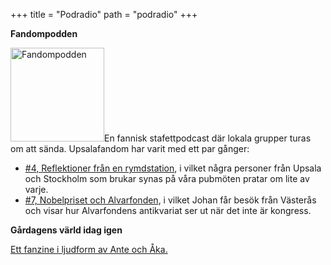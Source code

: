 +++
title = "Podradio"
path = "podradio"
+++

<strong>Fandompodden</strong>

<a href="https://fandompodden.podbean.com/"><img  src="__FIXME__/wp-content/uploads/2016/09/fandompodden-150x150.jpg" alt="Fandompodden" width="150" height="150" /></a>En fannisk stafettpodcast där lokala grupper turas om att sända. Upsalafandom har varit med ett par gånger:

<ul>
	<li><a href="http://fandompodden.podbean.com/e/fandompodden-004-stockholmuppsala-reflektioner-fran-en-rymdstation/">#4, Reflektioner från en rymdstation</a>, i vilket några personer från Upsala och Stockholm som brukar synas på våra pubmöten pratar om lite av varje.</li>
	<li><a href="http://fandompodden.podbean.com/e/fandompodden-007-vasterasuppsala-nobelpriset-och-alvarfonden/">#7, Nobelpriset och Alvarfonden</a>, i vilket Johan får besök från Västerås och visar hur Alvarfondens antikvariat ser ut när det inte är kongress.</li>
</ul>

<strong>Gårdagens värld idag igen</strong>

<a href="https://annien.wordpress.com/category/gardagens-varld-idag-igen/">Ett fanzine i ljudform av Ante och Åka.</a>
